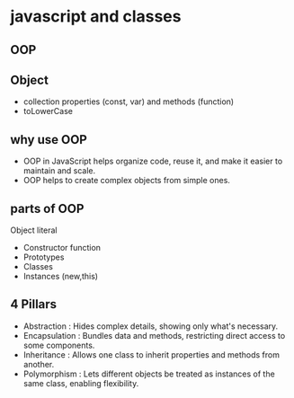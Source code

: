 # javascript and classes

## OOP

## Object
- collection properties (const, var) and methods (function)
- toLowerCase

## why use  OOP
- OOP in JavaScript helps organize code, reuse it, and make it easier to maintain and scale.
- OOP helps to create complex objects from simple ones.

## parts of OOP
Object literal

- Constructor function
- Prototypes
- Classes
- Instances (new,this)

## 4 Pillars
 - Abstraction : Hides complex details, showing only what's necessary.
 - Encapsulation : Bundles data and methods, restricting direct access to some components.
 - Inheritance : Allows one class to inherit properties and methods from another.
 - Polymorphism : Lets different objects be treated as instances of the same class, enabling flexibility.
